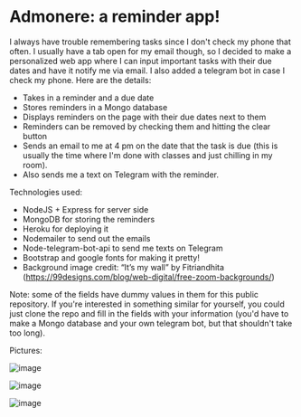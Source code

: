 # Admonere: a reminder app!

I always have trouble remembering tasks since I don't check my phone that often. I usually have a tab open for my email though, so I decided to make a personalized web app where I can input important tasks with their due dates and have it notify me via email. I also added a telegram bot in case I check my phone. Here are the details:

- Takes in a reminder and a due date
- Stores reminders in a Mongo database
- Displays reminders on the page with their due dates next to them
- Reminders can be removed by checking them and hitting the clear button
- Sends an email to me at 4 pm on the date that the task is due (this is usually the time where I'm done with classes and just chilling in my room).
- Also sends me a text on Telegram with the reminder.

Technologies used:
- NodeJS + Express for server side
- MongoDB for storing the reminders
- Heroku for deploying it
- Nodemailer to send out the emails
- Node-telegram-bot-api to send me texts on Telegram
- Bootstrap and google fonts for making it pretty!
- Background image credit: “It’s my wall” by Fitriandhita (https://99designs.com/blog/web-digital/free-zoom-backgrounds/)

Note: some of the fields have dummy values in them for this public repository. If you're interested in something similar for yourself, you could just clone the repo and fill in the fields with your information (you'd have to make a Mongo database and your own telegram bot, but that shouldn't take too long).

Pictures:

![image](https://user-images.githubusercontent.com/64035273/120855373-605fa780-c54c-11eb-8b6d-3480b8abf733.png)

![image](https://user-images.githubusercontent.com/64035273/120856222-7f126e00-c54d-11eb-9272-27a426820747.png)

![image](https://user-images.githubusercontent.com/64035273/120856614-1d9ecf00-c54e-11eb-927a-ad0ddd45cc0b.png)




